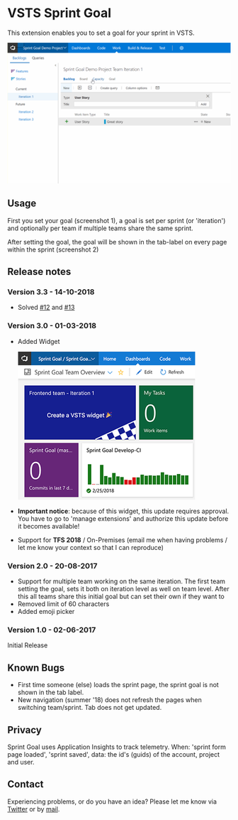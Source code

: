# VSTS Sprint Goal

This extension enables you to set a goal for your sprint in VSTS.

![Gif showing Sprint Goal](images/dist/sprint-goal-gif.gif "Gif showing Sprint Goal")

## Usage

First you set your goal (screenshot 1), a goal is set per sprint (or 'iteration') and optionally per team if multiple teams share the same sprint.

After setting the goal, the goal will be shown in the tab-label on every page within the sprint (screenshot 2)

## Release notes

### Version 3.3 - 14-10-2018

- Solved [#12](https://github.com/keesschollaart81/vsts-sprint-goal/issues/12) and [#13](https://github.com/keesschollaart81/vsts-sprint-goal/issues/13)

### Version 3.0 - 01-03-2018

- Added Widget

  ![Widget Example](images/dist/widget-screenshot.png)
- <b>Important notice</b>: because of this widget, this update requires approval. You have to go to 'manage extensions' and authorize this update before it becomes available!
- Support for <b>TFS 2018</b> / On-Premises (email me when having problems / let me know your context so that I can reproduce)

### Version 2.0 - 20-08-2017

- Support for multiple team working on the same iteration. The first team setting the goal, sets it both on iteration level as well on team level. After this all teams share this initial goal but can set their own if they want to
- Removed limit of 60 characters
- Added emoji picker

### Version 1.0 - 02-06-2017

Initial Release

## Known Bugs

- First time someone (else) loads the sprint page, the sprint goal is not shown in the tab label.
- New navigation (summer '18) does not refresh the pages when switching team/sprint. Tab does not get updated.

## Privacy

Sprint Goal uses Application Insights to track telemetry. When: 'sprint form page loaded', 'sprint saved', data: the id's (guids) of the account, project and user.

## Contact

Experiencing problems, or do you have an idea? 
Please let me know via [Twitter](https://twitter.com/keesschollaart) or by [mail](mailto:keesschollaart81@hotmail.com).